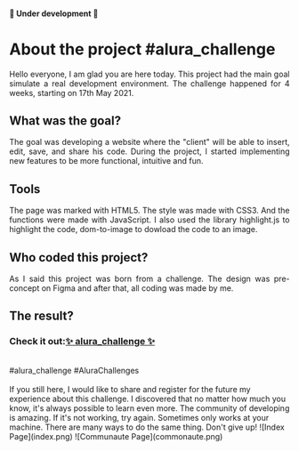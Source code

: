 <h4 align="justify"> 
	🚧  Under development  🚧
</h4>

<h1 align="left">About the project #alura_challenge</h1>

<p align="justify">Hello everyone, I am glad you are here today.
This project had the main goal simulate a real development environment.
The challenge happened for 4 weeks, starting on 17th May 2021.</p>

<h2 align="left">What was the goal?</h2>

<p align="justify">The goal was developing a website where the "client" will be able to insert, edit, save, and share his code. During the project, I started implementing new features to be more functional, intuitive and fun.</p>

<h2 align="left">Tools</h2>

<p align="justify">The page was marked with HTML5. The style was made with CSS3. And the functions were made with JavaScript.
I also used the library highlight.js to highlight the code, dom-to-image to dowload the code to an image.</p>

<h2 align="left">Who coded this project?</h2>

<p align="justify">As I said this project was born from a challenge. The design was pre-concept on Figma and after that, all coding was made by me.</p>

<h2 align="left">The result?</h2>
<h3>Check it out:<a href="https://janynnemattos.github.io/alura_challenge/">✨ alura_challenge ✨</a></h3>
<br>
#alura_challenge 
#AluraChallenges
<br><br>
If you still here, I would like to share and register for the future my experience about this challenge. I discovered that no matter how much you know, it's always possible to learn even more. The community of developing is amazing. If it's not working, try again. Sometimes only works at your machine. There are many ways to do the same thing. Don't give up!
![Index Page](index.png)
![Communaute Page](commonaute.png)
